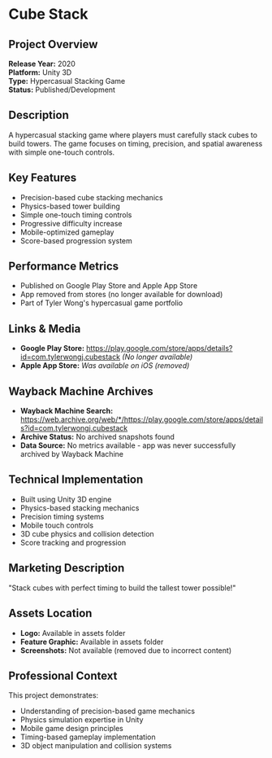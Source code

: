 # Cube Stack

## Project Overview
**Release Year:** 2020  
**Platform:** Unity 3D  
**Type:** Hypercasual Stacking Game  
**Status:** Published/Development  

## Description
A hypercasual stacking game where players must carefully stack cubes to build towers. The game focuses on timing, precision, and spatial awareness with simple one-touch controls.

## Key Features
- Precision-based cube stacking mechanics
- Physics-based tower building
- Simple one-touch timing controls
- Progressive difficulty increase
- Mobile-optimized gameplay
- Score-based progression system

## Performance Metrics
- Published on Google Play Store and Apple App Store
- App removed from stores (no longer available for download)
- Part of Tyler Wong's hypercasual game portfolio

## Links & Media
- **Google Play Store:** https://play.google.com/store/apps/details?id=com.tylerwongj.cubestack *(No longer available)*
- **Apple App Store:** *Was available on iOS (removed)*

## Wayback Machine Archives
- **Wayback Machine Search:** https://web.archive.org/web/*/https://play.google.com/store/apps/details?id=com.tylerwongj.cubestack
- **Archive Status:** No archived snapshots found
- **Data Source:** No metrics available - app was never successfully archived by Wayback Machine

## Technical Implementation
- Built using Unity 3D engine
- Physics-based stacking mechanics
- Precision timing systems
- Mobile touch controls
- 3D cube physics and collision detection
- Score tracking and progression

## Marketing Description
"Stack cubes with perfect timing to build the tallest tower possible!"

## Assets Location
- **Logo:** Available in assets folder
- **Feature Graphic:** Available in assets folder
- **Screenshots:** Not available (removed due to incorrect content)

## Professional Context
This project demonstrates:
- Understanding of precision-based game mechanics
- Physics simulation expertise in Unity
- Mobile game design principles
- Timing-based gameplay implementation
- 3D object manipulation and collision systems